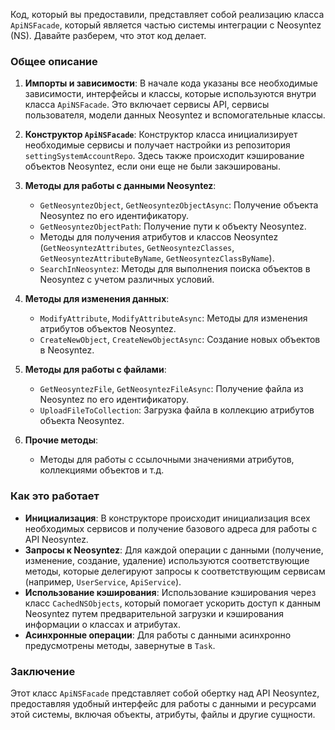 Код, который вы предоставили, представляет собой реализацию класса `ApiNSFacade`, который является частью системы интеграции с Neosyntez (NS). Давайте разберем, что этот код делает.

### Общее описание

1. **Импорты и зависимости**: В начале кода указаны все необходимые зависимости, интерфейсы и классы, которые используются внутри класса `ApiNSFacade`. Это включает сервисы API, сервисы пользователя, модели данных Neosyntez и вспомогательные классы.

2. **Конструктор `ApiNSFacade`**: Конструктор класса инициализирует необходимые сервисы и получает настройки из репозитория `settingSystemAccountRepo`. Здесь также происходит кэширование объектов Neosyntez, если они еще не были закэшированы.

3. **Методы для работы с данными Neosyntez**:
   - `GetNeosyntezObject`, `GetNeosyntezObjectAsync`: Получение объекта Neosyntez по его идентификатору.
   - `GetNeosyntezObjectPath`: Получение пути к объекту Neosyntez.
   - Методы для получения атрибутов и классов Neosyntez (`GetNeosyntezAttributes`, `GetNeosyntezClasses`, `GetNeosyntezAttributeByName`, `GetNeosyntezClassByName`).
   - `SearchInNeosyntez`: Методы для выполнения поиска объектов в Neosyntez с учетом различных условий.

4. **Методы для изменения данных**:
   - `ModifyAttribute`, `ModifyAttributeAsync`: Методы для изменения атрибутов объектов Neosyntez.
   - `CreateNewObject`, `CreateNewObjectAsync`: Создание новых объектов в Neosyntez.

5. **Методы для работы с файлами**:
   - `GetNeosyntezFile`, `GetNeosyntezFileAsync`: Получение файла из Neosyntez по его идентификатору.
   - `UploadFileToCollection`: Загрузка файла в коллекцию атрибутов объекта Neosyntez.

6. **Прочие методы**:
   - Методы для работы с ссылочными значениями атрибутов, коллекциями объектов и т.д.

### Как это работает

- **Инициализация**: В конструкторе происходит инициализация всех необходимых сервисов и получение базового адреса для работы с API Neosyntez.
- **Запросы к Neosyntez**: Для каждой операции с данными (получение, изменение, создание, удаление) используются соответствующие методы, которые делегируют запросы к соответствующим сервисам (например, `UserService`, `ApiService`).
- **Использование кэширования**: Использование кэширования через класс `CachedNSObjects`, который помогает ускорить доступ к данным Neosyntez путем предварительной загрузки и кэширования информации о классах и атрибутах.
- **Асинхронные операции**: Для работы с данными асинхронно предусмотрены методы, завернутые в `Task`.

### Заключение

Этот класс `ApiNSFacade` представляет собой обертку над API Neosyntez, предоставляя удобный интерфейс для работы с данными и ресурсами этой системы, включая объекты, атрибуты, файлы и другие сущности.

